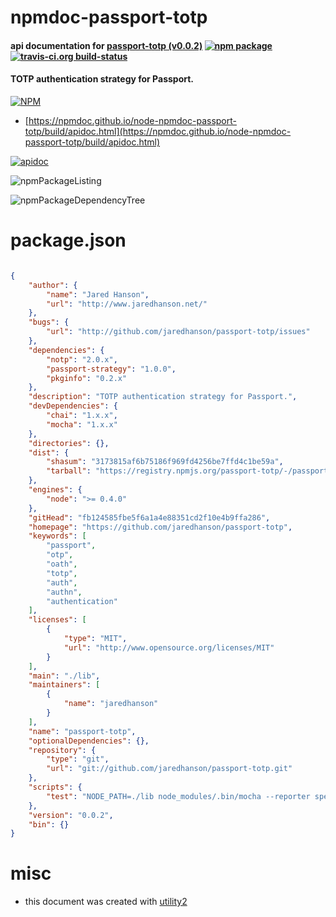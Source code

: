 # npmdoc-passport-totp

#### api documentation for  [passport-totp (v0.0.2)](https://github.com/jaredhanson/passport-totp)  [![npm package](https://img.shields.io/npm/v/npmdoc-passport-totp.svg?style=flat-square)](https://www.npmjs.org/package/npmdoc-passport-totp) [![travis-ci.org build-status](https://api.travis-ci.org/npmdoc/node-npmdoc-passport-totp.svg)](https://travis-ci.org/npmdoc/node-npmdoc-passport-totp)

#### TOTP authentication strategy for Passport.

[![NPM](https://nodei.co/npm/passport-totp.png?downloads=true&downloadRank=true&stars=true)](https://www.npmjs.com/package/passport-totp)

- [https://npmdoc.github.io/node-npmdoc-passport-totp/build/apidoc.html](https://npmdoc.github.io/node-npmdoc-passport-totp/build/apidoc.html)

[![apidoc](https://npmdoc.github.io/node-npmdoc-passport-totp/build/screenCapture.buildCi.browser.%252Ftmp%252Fbuild%252Fapidoc.html.png)](https://npmdoc.github.io/node-npmdoc-passport-totp/build/apidoc.html)

![npmPackageListing](https://npmdoc.github.io/node-npmdoc-passport-totp/build/screenCapture.npmPackageListing.svg)

![npmPackageDependencyTree](https://npmdoc.github.io/node-npmdoc-passport-totp/build/screenCapture.npmPackageDependencyTree.svg)



# package.json

```json

{
    "author": {
        "name": "Jared Hanson",
        "url": "http://www.jaredhanson.net/"
    },
    "bugs": {
        "url": "http://github.com/jaredhanson/passport-totp/issues"
    },
    "dependencies": {
        "notp": "2.0.x",
        "passport-strategy": "1.0.0",
        "pkginfo": "0.2.x"
    },
    "description": "TOTP authentication strategy for Passport.",
    "devDependencies": {
        "chai": "1.x.x",
        "mocha": "1.x.x"
    },
    "directories": {},
    "dist": {
        "shasum": "3173815af6b75186f969fd4256be7ffd4c1be59a",
        "tarball": "https://registry.npmjs.org/passport-totp/-/passport-totp-0.0.2.tgz"
    },
    "engines": {
        "node": ">= 0.4.0"
    },
    "gitHead": "fb124585fbe5f6a1a4e88351cd2f10e4b9ffa286",
    "homepage": "https://github.com/jaredhanson/passport-totp",
    "keywords": [
        "passport",
        "otp",
        "oath",
        "totp",
        "auth",
        "authn",
        "authentication"
    ],
    "licenses": [
        {
            "type": "MIT",
            "url": "http://www.opensource.org/licenses/MIT"
        }
    ],
    "main": "./lib",
    "maintainers": [
        {
            "name": "jaredhanson"
        }
    ],
    "name": "passport-totp",
    "optionalDependencies": {},
    "repository": {
        "type": "git",
        "url": "git://github.com/jaredhanson/passport-totp.git"
    },
    "scripts": {
        "test": "NODE_PATH=./lib node_modules/.bin/mocha --reporter spec --require test/bootstrap/node test/*.test.js"
    },
    "version": "0.0.2",
    "bin": {}
}
```



# misc
- this document was created with [utility2](https://github.com/kaizhu256/node-utility2)
